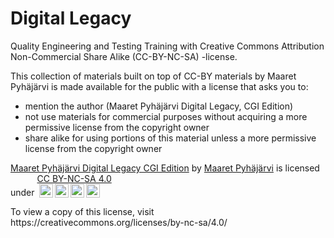 # Digital Legacy

Quality Engineering and Testing Training with Creative Commons Attribution Non-Commercial Share Alike (CC-BY-NC-SA) -license.

This collection of materials built on top of CC-BY materials by Maaret Pyhäjärvi is made available for the public with a license that asks you to: 

* mention the author (Maaret Pyhäjärvi Digital Legacy, CGI Edition)
* not use materials for commercial purposes without acquiring a more permissive license from the copyright owner
* share alike for using portions of this material unless a more permissive license from the copyright owner

<p xmlns:cc="http://creativecommons.org/ns#" xmlns:dct="http://purl.org/dc/terms/"><a property="dct:title" rel="cc:attributionURL" href="https://github.com/exploratory-testing-academy/legacy">Maaret Pyhäjärvi Digital Legacy CGI Edition</a> by <a rel="cc:attributionURL dct:creator" property="cc:attributionName" href="https://maaretp.com">Maaret Pyhäjärvi</a> is licensed under <a href="https://creativecommons.org/licenses/by-nc-sa/4.0/?ref=chooser-v1" target="_blank" rel="license noopener noreferrer" style="display:inline-block;">CC BY-NC-SA 4.0
  <br><img style="height:22px!important;margin-left:3px;vertical-align:text-bottom;" src="https://mirrors.creativecommons.org/presskit/icons/cc.svg?ref=chooser-v1" alt=""><img style="height:22px!important;margin-left:3px;vertical-align:text-bottom;" src="https://mirrors.creativecommons.org/presskit/icons/by.svg?ref=chooser-v1" alt=""><img style="height:22px!important;margin-left:3px;vertical-align:text-bottom;" src="https://mirrors.creativecommons.org/presskit/icons/nc.svg?ref=chooser-v1" alt=""><img style="height:22px!important;margin-left:3px;vertical-align:text-bottom;" src="https://mirrors.creativecommons.org/presskit/icons/sa.svg?ref=chooser-v1" alt=""></a></p>
To view a copy of this license, visit https://creativecommons.org/licenses/by-nc-sa/4.0/
